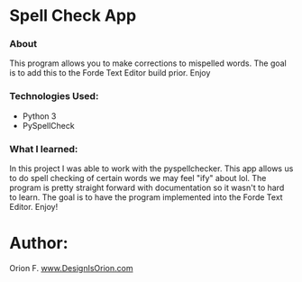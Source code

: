 # Spell Check App

### About 
This program allows you to make corrections to mispelled words. The goal is to add this to the Forde Text Editor build prior. Enjoy

### Technologies Used:
- Python 3
- PySpellCheck

### What I learned:

In this project I was able to work with the pyspellchecker. This app allows us to do spell checking of certain words we may feel "ify" about lol. The program is pretty straight forward with documentation so it wasn't to hard to learn.  The goal is to have the program implemented into the Forde Text Editor. Enjoy!





# Author: 
Orion F.
www.DesignIsOrion.com



